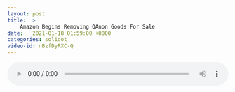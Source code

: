 ```yaml
---
layout: post
title:  >
    Amazon Begins Removing QAnon Goods For Sale
date:   2021-01-18 01:59:00 +0000
categories: solidot
video-id: nBzfDyRXC-Q
---
```


<audio src="/assets/9197b0830572c449f427afe487330960.mp3" style="width: 100%;" controls></audio>


